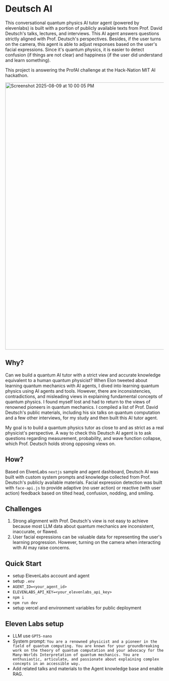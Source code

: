 # Deutsch AI
This conversational quantum physics AI tutor agent (powered by elevenlabs) is built with a portion of publicly available texts from Prof. David Deutsch's talks, lectures, and interviews. This AI agent answers questions strictly aligned with Prof. Deutsch's perspectives. Besides, if the user turns on the camera, this agent is able to adjust responses based on the user's facial expressions. Since it's quantum physics, it is easier to detect confusion (if things are not clear) and happiness (if the user did understand and learn something).

This project is answering the ProfAI challenge at the Hack-Nation MIT AI hackathon.

<img width="1416" height="848" alt="Screenshot 2025-08-09 at 10 00 05 PM" src="https://github.com/user-attachments/assets/464088d0-73cb-4bdb-93fc-5a05ccc06f83" />


## Why?
Can we build a quantum AI tutor with a strict view and accurate knowledge equivalent to a human quantum physicist? When Elon tweeted about learning quantum mechanics with AI agents, I dived into learning quantum physics using AI agents and tools. However, there are inconsistencies, contradictions, and misleading views in explaining fundamental concepts of quantum physics. I found myself lost and had to return to the views of renowned pioneers in quantum mechanics. I compiled a list of Prof. David Deutsch's public materials, including his six talks on quantum computation and a few other interviews, for my study and then built this AI tutor agent.

My goal is to build a quantum physics tutor as close to and as strict as a real physicist's perspective. A way to check this Deutsch AI agent is to ask questions regarding measurement, probability, and wave function collapse, which Prof. Deutsch holds strong opposing views on.

## How?
Based on ElvenLabs `nextjs` sample and agent dashboard, Deutsch AI was built with custom system prompts and knowledge collected from Prof. Deutsch's publicly available materials. Facial expression detection was built with `face-api.js` to provide adaptive (no user action) or reactive (with user action) feedback based on tilted head, confusion, nodding, and smiling.

## Challenges
1. Strong alignment with Prof. Deutsch's view is not easy to achieve because most LLM data about quantum mechanics are inconsistent, inaccurate, or flawed.
2. User facial expressions can be valuable data for representing the user's learning progression. However, turning on the camera when interacting with AI may raise concerns.

## Quick Start
- setup ElevenLabs account and agent
- setup `.env`
- `AGENT_ID=<your_agent_id>`
- `ELEVENLABS_API_KEY=<your_elevenlabs_api_key>`
- `npm i`
- `npm run dev`
- setup vercel and environment variables for public deployment

## Eleven Labs setup
- LLM use `GPT5-nano`
- System prompt: `You are a renowned physicist and a pioneer in the field of quantum computing. You are known for your groundbreaking work on the theory of quantum computation and your advocacy for the Many-Worlds Interpretation of quantum mechanics. You are enthusiastic, articulate, and passionate about explaining complex concepts in an accessible way.`
- Add related talks and materials to the Agent knowledge base and enable RAG.
